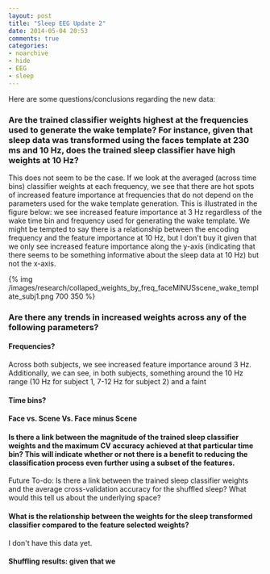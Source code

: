 ```yaml
---
layout: post
title: "Sleep EEG Update 2"
date: 2014-05-04 20:53
comments: true
categories: 
- noarchive 
- hide 
- EEG
- sleep
---
```


Here are some questions/conclusions regarding the new data:

### Are the trained classifier weights highest at the frequencies used to generate the wake template?  For instance, given that sleep data was transformed using the faces template at 230 ms and 10 Hz, does the trained sleep classifier have high weights at 10 Hz?
This does not seem to be the case.  If we look at the averaged (across time bins) classifier weights at each frequency, we see that there are hot spots of increased feature importance at frequencies that do not depend on the parameters used for the wake template generation.  This is illustrated in the figure below: we see increased feature importance at 3 Hz regardless of the  wake time bin and frequency used for generating the wake template.  We might be tempted to say there is a relationship between the encoding frequency and the feature importance at 10 Hz, but I don't buy it given that we only see increased feature importance along the y-axis (indicating that there seems to be something informative about the sleep data at 10 Hz) but not the x-axis.

{% img /images/research/collaped_weights_by_freq_faceMINUSscene_wake_template_subj1.png 700 350 %}

### Are there any trends in increased weights across any of the following parameters?  

#### Frequencies? 
Across both subjects, we see increased feature importance around 3 Hz.  Additionally, we can see, in both subjects, something around the 10 Hz range (10 Hz for subject 1,  7-12 Hz for subject 2) and a faint 

#### Time bins?

#### Face vs. Scene Vs. Face minus Scene

#### Is there a link between the magnitude of the trained sleep classifier weights and the maximum CV accuracy achieved at that particular time bin?  This will indicate whether or not there is a benefit to reducing the classification process even further using a subset of the features.

Future To-do: Is there a link between the trained sleep classifier weights and the average cross-validation accuracy for the shuffled sleep?  What would this tell us about the underlying space?

#### What is the relationship between the weights for the sleep transformed classifier compared to the feature selected weights?
I don't have this data yet.

#### Shuffling results: given that we 
